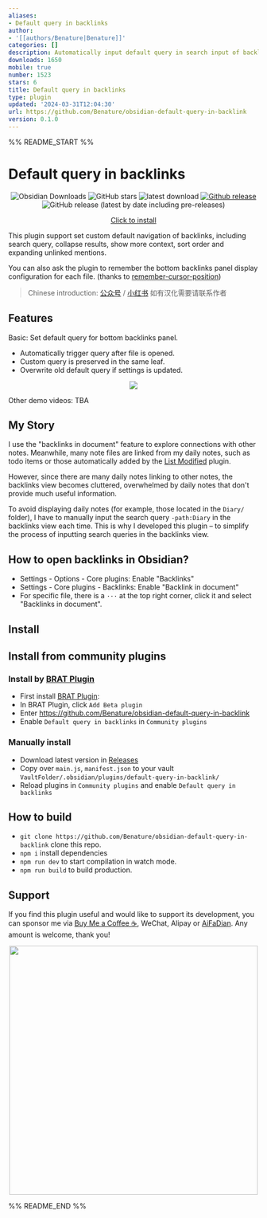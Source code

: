 ```yaml
---
aliases:
- Default query in backlinks
author:
- '[[authors/Benature|Benature]]'
categories: []
description: Automatically input default query in search input of backlinks in document.
downloads: 1650
mobile: true
number: 1523
stars: 6
title: Default query in backlinks
type: plugin
updated: '2024-03-31T12:04:30'
url: https://github.com/Benature/obsidian-default-query-in-backlink
version: 0.1.0
---
```


%% README_START %%

# Default query in backlinks

<div align="center">

![Obsidian Downloads](https://img.shields.io/badge/dynamic/json?logo=obsidian&color=%23483699&label=downloads&query=%24%5B%22default-query-in-backlink%22%5D.downloads&url=https%3A%2F%2Fraw.githubusercontent.com%2Fobsidianmd%2Fobsidian-releases%2Fmaster%2Fcommunity-plugin-stats.json) ![GitHub stars](https://img.shields.io/github/stars/Benature/obsidian-default-query-in-backlink?style=flat) ![latest download](https://img.shields.io/github/downloads/Benature/obsidian-default-query-in-backlink/latest/total?style=plastic) 
[![Github release](https://img.shields.io/github/manifest-json/v/Benature/obsidian-default-query-in-backlink?color=blue)](https://github.com/Benature/obsidian-default-query-in-backlink/releases/latest) ![GitHub release (latest by date including pre-releases)](https://img.shields.io/github/v/release/Benature/obsidian-default-query-in-backlink?include_prereleases&label=BRAT%20beta)

[Click to install](https://obsidian.md/plugins?id=default-query-in-backlinks)

</div>


This plugin support set custom default navigation of backlinks, including search query, collapse results, show more context, sort order and expanding unlinked mentions.

You can also ask the plugin to remember the bottom backlinks panel display configuration for each file. (thanks to [remember-cursor-position](https://github.com/dy-sh/obsidian-remember-cursor-position))


> Chinese introduction: [公众号](https://mp.weixin.qq.com/s/kACkM88Or8JTPXGsOdeQcQ) / [小红书](http://xhslink.com/PxqQNE)
> 如有汉化需要请联系作者

## Features

Basic: Set default query for bottom backlinks panel.

- Automatically trigger query after file is opened.
- Custom query is preserved in the same leaf.
- Overwrite old default query if settings is updated.

<div align="center">

<img src="https://s2.loli.net/2024/03/04/N5yuQhaF3z6Anop.gif" />

</div>

Other demo videos: TBA

## My Story

I use the "backlinks in document" feature to explore connections with other notes. Meanwhile, many note files are linked from my daily notes, such as todo items or those automatically added by the [List Modified](https://obsidian.md/plugins?id=obsidian-list-modified) plugin.

However, since there are many daily notes linking to other notes, the backlinks view becomes cluttered, overwhelmed by daily notes that don't provide much useful information. 

To avoid displaying daily notes (for example, those located in the `Diary/` folder), I have to manually input the search query `-path:Diary` in the backlinks view each time. This is why I developed this plugin – to simplify the process of inputting search queries in the backlinks view.

## How to open backlinks in Obsidian?

- Settings - Options - Core plugins: Enable "Backlinks"
- Settings - Core plugins - Backlinks: Enable "Backlink in document"
- For specific file, there is a `···` at the top right corner, click it and select "Backlinks in document".

## Install

## Install from community plugins

### Install by [BRAT Plugin](https://obsidian.md/plugins?id=obsidian42-brat)

- First install [BRAT Plugin](https://obsidian.md/plugins?id=obsidian42-brat):
- In BRAT Plugin, click `Add Beta plugin`
- Enter https://github.com/Benature/obsidian-default-query-in-backlink
- Enable `Default query in backlinks` in `Community plugins`

### Manually install

- Download latest version in [Releases](https://github.com/Benature/obsidian-default-query-in-backlink/releases/latest)
- Copy over `main.js`, `manifest.json` to your vault `VaultFolder/.obsidian/plugins/default-query-in-backlink/`
- Reload plugins in `Community plugins` and enable `Default query in backlinks`

## How to build

- `git clone https://github.com/Benature/obsidian-default-query-in-backlink` clone this repo.
- `npm i`  install dependencies
- `npm run dev` to start compilation in watch mode.
- `npm run build`  to build production.

## Support

If you find this plugin useful and would like to support its development, you can sponsor me via [Buy Me a Coffee ☕️](https://www.buymeacoffee.com/benature), WeChat, Alipay or [AiFaDian](https://afdian.net/a/Benature-K). Any amount is welcome, thank you!

<p align="center">
<img src="https://s2.loli.net/2024/01/30/jQ9fTSyBxvXRoOM.png" width="500px">
</p>


%% README_END %%